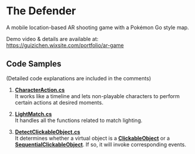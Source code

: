 # The Defender
A mobile location-based AR shooting game with a Pokémon Go style map.

Demo video & details are available at: https://guizichen.wixsite.com/portfolio/ar-game


## Code Samples
(Detailed code explanations are included in the comments)

1. [**CharacterAction.cs**](https://github.com/Gavin-Guiii/The_Little_Match_Girl_AR/blob/main/CharacterAction.cs) <br>It works like a timeline and lets non-playable characters to perform certain actions at desired moments.



2. [**LightMatch.cs**](https://github.com/Gavin-Guiii/The_Little_Match_Girl_AR/blob/main/LightMatch.cs) <br> It handles all the functions related to match lighting.



3. [**DetectClickableObject.cs**](https://github.com/Gavin-Guiii/The_Little_Match_Girl_AR/blob/main/DetectClickableObject.cs) <br> It determines whether a virtual object is a [**ClickableObject**](https://github.com/Gavin-Guiii/The_Little_Match_Girl_AR/blob/main/ClickableObject.cs) or a [**SequentialClickableObject**](https://github.com/Gavin-Guiii/The_Little_Match_Girl_AR/blob/main/SequentialClickableObject.cs). If so, it will invoke corresponding events.


